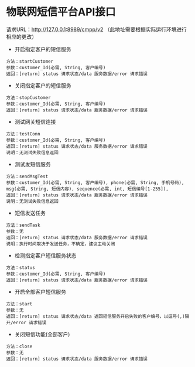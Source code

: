 # 物联网短信平台API接口

请求URL：http://127.0.0.1:8989/cmpp/v2
（此地址需要根据实际运行环境进行相应的更改）


* 开启指定客户的短信服务
```
方法：startCustomer
参数：customer_Id(必需, String, 客户编号)
返回：[return] status 请求状态/data 服务数据/error 请求错误
```


* 关闭指定客户的短信服务
```
方法：stopCustomer
参数：customer_Id(必需, String, 客户编号)
返回：[return] status 请求状态/data 服务数据/error 请求错误
```


* 测试网关短信连接
```
方法：testConn
参数：customer_Id(必需, String, 客户编号)
返回：[return] status 请求状态/data 服务数据/error 请求错误
说明：无测试失败信息返回
```


* 测试发短信服务
```
方法：sendMsgTest
参数：customer_Id(必需, String, 客户编号), phone(必需, String, 手机号码), msg(必需, String, 短信内容), sequence(必需, int, 短信编号[1-255]),
返回：[return] status 请求状态/data 服务数据/error 请求错误
说明：无测试失败信息返回
```


* 短信发送任务
```
方法：sendTask
参数：无
返回：[return] status 请求状态/data 服务数据/error 请求错误
说明：执行时间取决于发送任务，不确定，建议主动关闭
```


*  检测指定客户短信服务状态
```
方法：status
参数：customer_Id(必需, String, 客户编号)
返回：[return] status 请求状态/data 服务数据/error 请求错误
```


*  开启全部客户短信服务
```
方法：start
参数：无
返回：[return] status 请求状态/data 返回短信服务开启失败的客户编号，以逗号(,)隔开/error 请求错误
```


* 关闭短信功能(全部客户)
```
方法：close
参数：无
返回：[return] status 请求状态/data 服务数据/error 请求错误
```